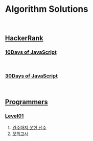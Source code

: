 # Algorithm Solutions
<br/>

## [HackerRank](/HackerRank)

### [10Days of JavaScript](/HackerRank/10DaysOfJavascript)
<br/>

### [30Days of JavaScript](/HackerRank/30Days)
<br/>

## [Programmers](/Programmers)
### [Level01](/Programmers/Level01)

1. [완주하지 못한 선수](/Programmers/Level01/완주하지%20못한%20선수.md)
2. [모의고사](/Programmers/Level01/모의고사.md)

